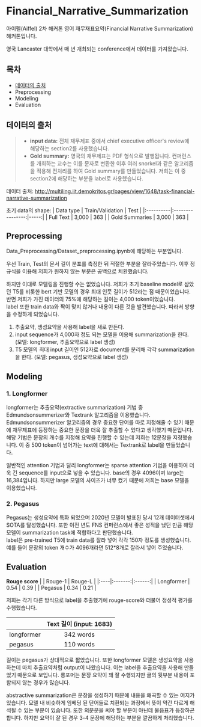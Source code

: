 # Financial_Narrative_Summarization

아이펠(Aiffel) 2차 해커톤 영어 재무재표요약(Financial Narrative Summarization) 해커톤입니다.

영국 Lancaster 대학에서 매 년 개최되는 conference에서 데이터를 가져왔습니다.


## 목차
  

* [데이터의 출처](#데이터의-출처)
* Preprocessing
* Modeling
* Evaluation


## 데이터의 출처
> * **input data:** 전체 재무제표 중에서 chief executive officer's review에 해당하는 section2를 사용했습니다.  
> * **Gold summary:** 영국의 재무제표는 PDF 형식으로 발행됩니다. 컨퍼런스를 개최하는 교수는 이를 문자로 변환한 이후 여러 snorkel과 같은 알고리즘을 적용해 전처리를 하여 Gold summary를 만들었습니다. 저희는 이 중 section2에 해당하는 부분을 label로 사용헸습니다.  

데이터 출처: http://multiling.iit.demokritos.gr/pages/view/1648/task-financial-narrative-summarization

초기 data의 shape:
| Data type | Train/Validation | Test |
|:----------|:----------------:|-----:|
| Full Text | 3,000 | 363 |
| Gold Summaries | 3,000 | 363 |

## Preprocessing

Data_Preprocessing/Dataset_preprocessing.ipynb에 해당하는 부분입니다.

우선 Train, Test의 문서 길이 분포를 측정한 뒤 적절한 부분을 잘라주었습니다. 이후 정규식을 이용해 저희가 원하지 않는 부분은 공백으로 치환했습니다.

하지만 이대로 모델링을 진행할 수는 없었습니다. 저희가 초기 baseline model로 삼았던 T5를 비롯한 bert 기반 모델의 경우 최대 인풋 길이가 512라는 점 때문이었습니다. 반면 저희가 가진 데이터의 75%에 해당하는 길이는 4,000 token이었습니다.  
label 또한 train data와 짝이 맞지 않거나 내용이 다른 것을 발견했습니다. 따라서 방향을 수정하게 되었습니다.

1. 추출요약, 생성요약을 사용해 label을 새로 만든다.
2. input sequence가 4,000자 정도 되는 모델을 이용해 summarization을 한다. (모델: longformer, 추출요약으로 label 생성)
3. T5 모델의 최대 input 길이인 512자로 document를 분리해 각각 summarization을 한다. (모델: pegasus, 생성요약으로 label 생성)


## Modeling

### 1. Longformer
longformer는 추출요약(extractive summarization) 기법 중 Edmundsonsummerizer와 Textrank 알고리즘을 이용했습니다. Edmundsonsummerizer 알고리즘의 경우 중요한 단어를 따로 지정해줄 수 있기 때문에 재무제표에 등장하는 중요한 문장을 더욱 잘 추출할 수 있다고 생각했기 때문입니다. 해당 기법은 문장의 개수를 지정해 요약을 진행할 수 있는데 저희는 12문장을 지정했습니다. 이 중 500 token이 넘어가는 text에 대해서는 Textrank로 label을 만들었습니다.

일반적인 attention 기법과 달리 longformer는 sparse attention 기법을 이용하여 더욱 긴 sequence를 input으로 넣을 수 있습니다. base의 경우 4096이며 large는 16,384입니다. 하지만 large 모델의 사이즈가 너무 컸기 때문에 저희는 base 모델을 이용했습니다.


### 2. Pegasus
Pegasus는 생성요약에 특화 되었으며 2020년 모델이 발표된 당시 12개 데이터셋에서 SOTA를 달성했습니다. 또한 이전 년도 FNS 컨퍼런스에서 좋은 성적을 냈던 만큼 해당 모델이 summarization task에 적합하다고 판단했습니다.  
label은 pre-trained T5에 train data를 잘라 넣어 각각 150자 정도를 생성했습니다. 예를 들어 문장의 token 개수가 4096개라면 512\*8개로 잘라서 넣어 주었습니다.

## Evaluation

**Rouge score**
|  | Rouge-1 | Rouge-L |
|:----|:-------:|:------:|
| Longformer | 0.54 | 0.39 |
| Pegasus | 0.34 | 0.21 |

저희는 각기 다른 방식으로 label을 추출했기에 rouge-score와 더불어 정성적 평가를 수행했습니다.

| | Text 길이 (input: 1683) |
|:---------|:--------------:|
| longformer | 342 words |
| pegasus | 110 words |

길이는 pegasus가 상대적으로 짧았습니다. 또한 longformer 모델은 생성요약을 사용하는데 마치 추출요약처럼 output이 나왔습니다. 이는 label을 추출요약을 사용해 만들었기 때문으로 보입니다. 롱포머는 문장 요약이 꽤 잘 수행되지만 글의 뒷부분 내용이 포함되지 않는 경우가 많습니다.  
  
 abstractive summarization은 문장을 생성하기 때문에 내용을 왜곡할 수 있는 여지가 있습니다. 모델 내 비슷하게 임베딩 된 단어들로 치환되는 과정에서 뜻이 약간 다르게 해석될 수 있는 부분이 있습니다. 또한 의문문을 써야 할 부분이 아닌데 물음표가 등장하곤 합니다. 하지만 요약이 잘 된 경우 3-4 문장에 해당하는 부분을 깔끔하게 처리했습니다.
